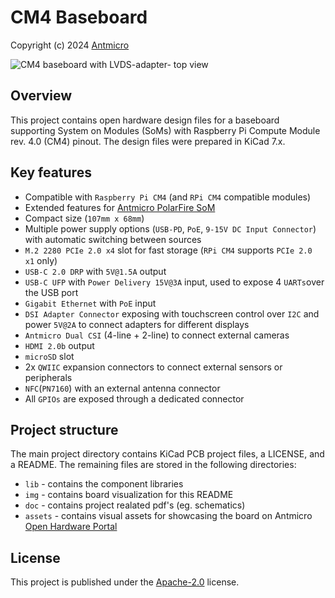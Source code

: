 # CM4 Baseboard

Copyright (c) 2024 [Antmicro](https://www.antmicro.com)

![CM4 baseboard with LVDS-adapter- top view](img/assembly_top_iso_black.png)

## Overview

This project contains open hardware design files for a baseboard supporting System on Modules (SoMs) with Raspberry Pi Compute Module rev. 4.0 (CM4) pinout.
The design files were prepared in KiCad 7.x.

## Key features

* Compatible with `Raspberry Pi CM4` (and `RPi CM4` compatible modules)
* Extended features for [Antmicro PolarFire SoM](https://github.com/antmicro/polarfire-som)
* Compact size (`107mm x 68mm`)
* Multiple power supply options (`USB-PD`, `PoE`, `9-15V DC Input Connector`) with automatic switching between sources
* `M.2 2280 PCIe 2.0 x4` slot for fast storage (`RPi CM4` supports `PCIe 2.0 x1` only)
* `USB-C 2.0 DRP` with `5V@1.5A` output
* `USB-C UFP` with `Power Delivery 15V@3A` input, used to expose 4 `UARTs`over the USB port
* `Gigabit Ethernet` with `PoE` input
* `DSI Adapter Connector` exposing with touchscreen control over `I2C` and power `5V@2A` to connect adapters for different displays
* `Antmicro Dual CSI` (4-line + 2-line) to connect external cameras
* `HDMI 2.0b` output
* `microSD` slot
* 2x `QWIIC` expansion connectors to connect external sensors or peripherals
* `NFC`(`PN7160`) with an external antenna connector
* All `GPIOs` are exposed through a dedicated connector

## Project structure

The main project directory contains KiCad PCB project files, a LICENSE, and a README.
The remaining files are stored in the following directories:

* `lib` - contains the component libraries
* `img` - contains board visualization for this README
* `doc` - contains project realated pdf's (eg. schematics)
* `assets` - contains visual assets for showcasing the board on Antmicro [Open Hardware Portal](https://openhardware.antmicro.com)

## License

This project is published under the [Apache-2.0](LICENSE) license.
